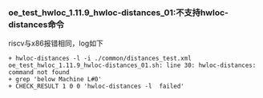 ### oe_test_hwloc_1.11.9_hwloc-distances_01:不支持hwloc-distances命令

riscv与x86报错相同，log如下

```
+ hwloc-distances -l -i ./common/distances_test.xml
oe_test_hwloc_1.11.9_hwloc-distances_01.sh: line 30: hwloc-distances: command not found
+ grep 'below Machine L#0'
+ CHECK_RESULT 1 0 0 'hwloc-distances -l  failed'
```

